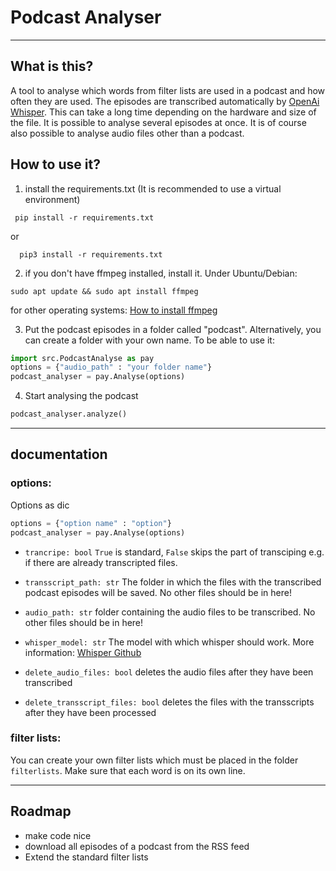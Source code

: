 # Podcast Analyser
----------------------------------------------------------------
 ## What is this?
A tool to analyse which words from filter lists are used in a podcast and how often they are used. The episodes are transcribed automatically by [OpenAi Whisper](https://github.com/openai/whisper). This can take a long time depending on the hardware and size of the file. It is possible to analyse several episodes at once. It is of course also possible to analyse audio files other than a podcast.

 ## How to use it?
 1. install the requirements.txt
 (It is recommended to use a virtual environment)
 ```
  pip install -r requirements.txt
````
or  
```
  pip3 install -r requirements.txt
````
2. if you don't have ffmpeg installed, install it. Under Ubuntu/Debian:
```
sudo apt update && sudo apt install ffmpeg
```
for other operating systems: [How to install ffmpeg](https://www.hostinger.com/tutorials/how-to-install-ffmpeg)

3. Put the podcast episodes in a folder called "podcast". Alternatively, you can create a folder with your own name. To be able to use it:

```Python
import src.PodcastAnalyse as pay
options = {"audio_path" : "your folder name"}
podcast_analyser = pay.Analyse(options)
```
4. Start analysing the podcast
```Python
podcast_analyser.analyze()
```
----------------------------------------------------------------
## documentation
### options:
Options as dic 
```Python
options = {"option name" : "option"}
podcast_analyser = pay.Analyse(options)
```

+ ```trancripe: bool``` ```True``` is standard, ```False``` skips the part of transciping e.g. if there are already transcripted files.

+ ```transscript_path: str``` The folder in which the files with the transcribed podcast episodes will be saved. No other files should be in here!

+ ```audio_path: str``` folder containing the audio files to be transcribed. No other files should be in here!

+ ```whisper_model: str``` The model with which whisper should work. More information: [Whisper Github](https://github.com/openai/whisper)

+ ```delete_audio_files: bool``` deletes the audio files after they have been transcribed

+ ```delete_transscript_files: bool``` deletes the files with the transscripts after they have been processed

### filter lists:
You can create your own filter lists which must be placed in the folder ```filterlists```. Make sure that each word is on its own line.

----------------------------------------------------------------
## Roadmap
+ make code nice
+ download all episodes of a podcast from the RSS feed
+ Extend the standard filter lists
